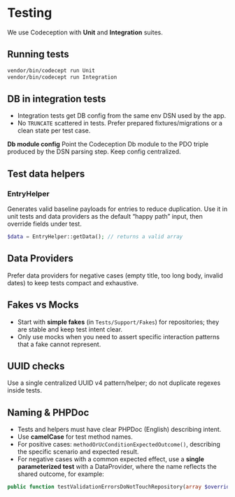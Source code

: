 # Testing

We use Codeception with **Unit** and **Integration** suites.

## Running tests
```bash
vendor/bin/codecept run Unit
vendor/bin/codecept run Integration
```

## DB in integration tests
- Integration tests get DB config from the same env DSN used by the app.
- No `TRUNCATE` scattered in tests. Prefer prepared fixtures/migrations or a clean state per test case.

**Db module config**
Point the Codeception Db module to the PDO triple produced by the DSN parsing step. Keep config centralized.

## Test data helpers

### EntryHelper
Generates valid baseline payloads for entries to reduce duplication.
Use it in unit tests and data providers as the default “happy path” input, then override fields under test.

```php
$data = EntryHelper::getData(); // returns a valid array
```

## Data Providers
Prefer data providers for negative cases (empty title, too long body, invalid dates) to keep tests compact and exhaustive.

## Fakes vs Mocks
- Start with **simple fakes** (in `Tests/Support/Fakes`) for repositories; they are stable and keep test intent clear.
- Only use mocks when you need to assert specific interaction patterns that a fake cannot represent.

## UUID checks
Use a single centralized UUID v4 pattern/helper; do not duplicate regexes inside tests.

## Naming & PHPDoc
- Tests and helpers must have clear PHPDoc (English) describing intent.
- Use **camelCase** for test method names.
- For positive cases: `methodOrUcConditionExpectedOutcome()`, describing the specific scenario and expected result.
- For negative cases with a common expected effect, use a **single parameterized test** with a DataProvider, where the name reflects the shared outcome, for example:
```php
public function testValidationErrorsDoNotTouchRepository(array $overrides): void
```

